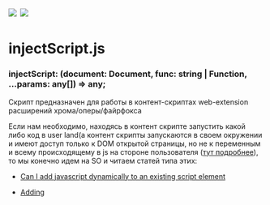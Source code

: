 # <img src="https://img.shields.io/npm/v/gonzazoid.injectscript.js.svg"></img> <img src="https://img.shields.io/badge/strongly%20typed-npm-blue.svg"></img>

# injectScript.js
### injectScript: (document: Document, func: string | Function, ...params: any[]) => any;
Скрипт предназначен для работы в контент-скриптах web-extension расширений хрома/оперы/файрфокса

Если нам необходимо, находясь в контент скрипте запустить какой либо код в user land(а контент скрипты запускаются в своем окружении и имеют доступ только к DOM открытой страницы, но не к переменным и всему происходящему в js на стороне пользователя ([тут подробнее](https://developer.chrome.com/extensions/content_scripts)), то мы конечно идем на SO и читаем статей типа этих:
* [Can I add javascript dynamically to an existing script element](https://stackoverflow.com/questions/3619484/can-i-add-javascript-dynamically-to-an-existing-script-element)

* [Adding <script> element to the DOM and have the javascript run?](https://stackoverflow.com/questions/6432984/adding-script-element-to-the-dom-and-have-the-javascript-run)

* [document.createElement(“script”) synchronously](https://stackoverflow.com/questions/3248384/document-createelementscript-synchronously)

После, грязно выругавшись пишем свою либу, в котору можно передавать требуемую функцию (или ее исходник) и параметры, получать на выходе результат, а если в ходе исполнения произошла ошибка - перехватывать ее с возможностью покопаться в дальнейшем в стеке.
Делаем мы ее естественно на промисах, причем неважно что будет возвращать передаваемая функция - на выходе мы получим разрезолвленный результат. Естественно после исполнения мы удаляем созданный тег скрипт - мы же чистоплотные программисты, are we?
Ну и после всего этого публикуем написанный модуль что бы им могли воспользоваться все страждующие. 

Usage (typescript, add this to content script of your extension, так же можно использовать при внедрении кода во фрейм):
```
import {injectScript} from 'gonzazoid.injectscript.js';

const payload = function(some_param: string){
    return some_param.split('.');
}

const res = injectScript(document, payload, 'some.test.string');
console.log(res); // ['some', 'test', 'string']
```

или узнать значение переменной (в контент скрипте переменные user space не доступны):
например узнать версию Jquery:
```
declare var $: any;

import {injectScript} from 'gonzazoid.injectscript.js';

const checker = function(){
    return $.fn.jquery;
}

injectScript(document, checker)
    .then((version:string)=>{

    });

```
или узнать версию Jquery правильно:

```
declare var $: any;
declare var window: Window;

import {injectScript} from 'gonzazoid.injectscript.js';
import {checkOff} from 'gonzazoid.checkoff.js';
import {sprintf} from 'gonzazoid.sprintf.js';

const checker = function(){
    const checkOff = /%checkOffSource%/;

    return (checkOff as any)(window, {$: fn: {jquery:''}}) ? $.fn.jquery : null;
};

const src = sprintf(checker.toString(), {checkOffSource: checkOff.toString()});
const version = await injectScript(document, src);

```
Обратите внимание как мы передаем в user space свои модули - сериализуем их в строку. Не с каждым модулем это пройдет. Смотрите:

```
const a = function(){
    b();
}
const b = function(){

};

module.exports = a;

```

если мы приведем функцию импортированную из модуля к строке, то получим:
```
const a = function(){
    b();
}
```
создать из этой строки работоспособную функцию не получится - исходники функции b потеряны. Что бы избежать этого функция a должна быть описана следующим образом:

```
const a = function(){
    const b = function(){

    };

    b();
}

module.exports = a;
```
В этом случае можно привести ее к строке, передать в тег script и она нормально сработает в user land.
Мне например для этого модуля пришлось переписать функцию [serializeError](https://github.com/sindresorhus/serialize-error/blob/master/index.js) взятую с npm пакета [serialize-error](https://www.npmjs.com/package/serialize-error) именно по этой причине - одна из вспомогательных функций описывалась за пределами основной - при импортировании она естественно захватывалась, при сериализации - терялась.

Мы передаем первым параметром document - это сделано для того что бы иметь возможность работать с фреймами а не только с текущим доментом, также это снижает число неявно передаваемых параметров что делает функции ближе к ее математическому определению.

Описанной техникой можно и читать и писать во все, что есть в user land. Вообще можно сделать биндинг так, что весь юзерленд будет отображаться в переменную контент скрипта (возможно я даже напишу такой модуль) А пока - чем богаты тем и рады :)
Enjoy!!!
